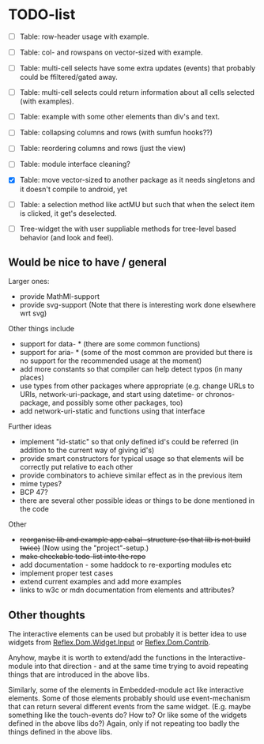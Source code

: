 
# TODO-list


- [ ] Table: row-header usage with example.
- [ ] Table: col- and rowspans on vector-sized with example.
- [ ] Table: multi-cell selects have some extra updates (events) that 
      probably could be ffiltered/gated away.
- [ ] Table: multi-cell selects could return information about all cells selected
      (with examples).
- [ ] Table: example with some other elements than div's and text.
- [ ] Table: collapsing columns and rows (with sumfun hooks??)
- [ ] Table: reordering columns and rows (just the view)
- [ ] Table: module interface cleaning?
- [x] Table: move vector-sized to another package as it needs singletons
      and it doesn't compile to android, yet 
- [ ] Table: a selection method like actMU but such that when the select
      item is clicked, it get's deselected.

- [ ] Tree-widget the with user suppliable methods for tree-level based 
      behavior (and look and feel). 



## Would be nice to have / general

Larger ones:
- provide MathMl-support
- provide svg-support  (Note that there is interesting work done elsewhere wrt svg)

Other things include 
- support for data- * (there are some common functions)
- support for aria- * (some of the most common are provided but there
  is no support for the recommended usage at the moment)
- add more constants so that compiler can help detect typos (in many places)
- use types from other packages where appropriate (e.g. change URLs to URIs,
  network-uri-package, and start using datetime- or chronos-package,
  and possibly some other packages, too)
- add network-uri-static and functions using that interface 

Further ideas
- implement "id-static" so that only defined id's could be referred
  (in addition to the current way of giving id's)
- provide smart constructors for typical usage so that elements will be
  correctly put relative to each other
- provide combinators to achieve similar effect as in the previous item 
- mime types?
- BCP 47?
- there are several other possible ideas or things to be done mentioned 
  in the code

Other
- ~~reorganise lib and example app cabal -structure (so that lib is not
  build twice)~~ (Now using the "project"-setup.)
- ~~make checkable todo-list into the repo~~
- add documentation - some haddock to re-exporting modules etc
- implement proper test cases
- extend current examples and add more examples
- links to w3c or mdn documentation from elements and attributes?


## Other thoughts

The interactive elements can be used but probably it is better idea to use
widgets from 
[Reflex.Dom.Widget.Input](https://github.com/reflex-frp/reflex-dom/tree/develop/reflex-dom-core/src/Reflex/Dom/Widget) 
or 
[Reflex.Dom.Contrib](https://github.com/reflex-frp/reflex-dom-contrib). 

Anyhow, maybe it is worth to extend/add
the functions in the Interactive-module into that direction - and at
the same time trying to avoid repeating things that are introduced in
the above libs. 

Similarly, some of the elements in Embedded-module act like interactive elements. 
Some of those elements probably should use event-mechanism that can return
several different events from the same widget. (E.g. maybe something like
the touch-events do? How to? Or like some of the widgets defined in the
above libs do?) Again, only if not repeating too badly the things defined
in the above libs.

